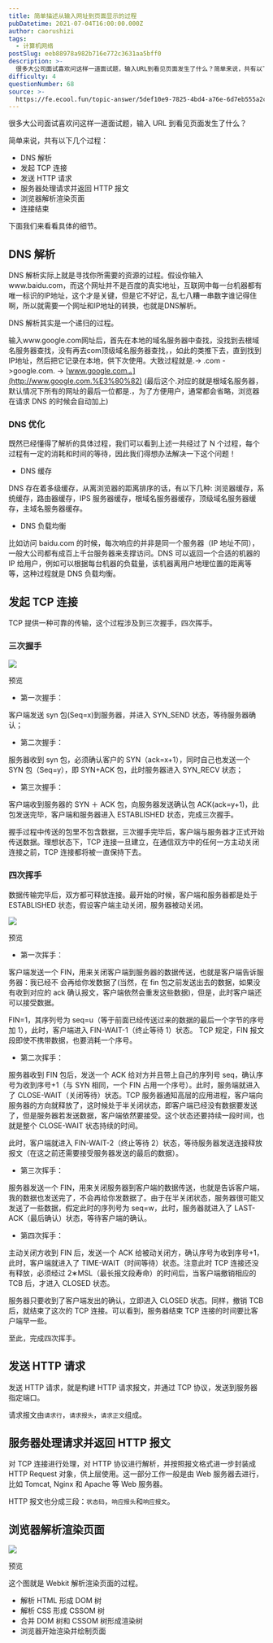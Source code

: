 ```yaml
---
title: 简单描述从输入网址到页面显示的过程
pubDatetime: 2021-07-04T16:00:00.000Z
author: caorushizi
tags:
  - 计算机网络
postSlug: eeb88978a982b716e772c3631aa5bff0
description: >-
  很多大公司面试喜欢问这样一道面试题，输入URL到看见页面发生了什么？简单来说，共有以下几个过程：*DNS解析*发起TCP连接*发送HTTP请求*服务器处理请求并返回HTTP报文*浏览器解析渲染页面*连
difficulty: 4
questionNumber: 68
source: >-
  https://fe.ecool.fun/topic-answer/5def10e9-7825-4bd4-a76e-6d7eb555a2ce?orderBy=updateTime&order=desc&tagId=16
---
```


很多大公司面试喜欢问这样一道面试题，输入 URL 到看见页面发生了什么？

简单来说，共有以下几个过程：

- DNS 解析
- 发起 TCP 连接
- 发送 HTTP 请求
- 服务器处理请求并返回 HTTP 报文
- 浏览器解析渲染页面
- 连接结束

下面我们来看看具体的细节。

## DNS 解析

DNS 解析实际上就是寻找你所需要的资源的过程。假设你输入www.baidu.com，而这个网址并不是百度的真实地址，互联网中每一台机器都有唯一标识的IP地址，这个才是关键，但是它不好记，乱七八糟一串数字谁记得住啊，所以就需要一个网址和IP地址的转换，也就是DNS解析。

DNS 解析其实是一个递归的过程。

输入www.google.com网址后，首先在本地的域名服务器中查找，没找到去根域名服务器查找，没有再去com顶级域名服务器查找，，如此的类推下去，直到找到IP地址，然后把它记录在本地，供下次使用。大致过程就是.-> .com ->google.com. -> [www.google.com.。](http://www.google.com.%E3%80%82) (最后这个.对应的就是根域名服务器，默认情况下所有的网址的最后一位都是.，为了方便用户，通常都会省略，浏览器在请求 DNS 的时候会自动加上)

### DNS 优化

既然已经懂得了解析的具体过程，我们可以看到上述一共经过了 N 个过程，每个过程有一定的消耗和时间的等待，因此我们得想办法解决一下这个问题！

- DNS 缓存

DNS 存在着多级缓存，从离浏览器的距离排序的话，有以下几种: 浏览器缓存，系统缓存，路由器缓存，IPS 服务器缓存，根域名服务器缓存，顶级域名服务器缓存，主域名服务器缓存。

- DNS 负载均衡

比如访问 baidu.com 的时候，每次响应的并非是同一个服务器（IP 地址不同），一般大公司都有成百上千台服务器来支撑访问。DNS 可以返回一个合适的机器的 IP 给用户，例如可以根据每台机器的负载量，该机器离用户地理位置的距离等等，这种过程就是 DNS 负载均衡。

## 发起 TCP 连接

TCP 提供一种可靠的传输，这个过程涉及到三次握手，四次挥手。

### 三次握手

![](https://i.loli.net/2021/07/04/aG5WH4zdPXQnwpf.png)

预览

- 第一次握手：

客户端发送 syn 包(Seq=x)到服务器，并进入 SYN_SEND 状态，等待服务器确认；

- 第二次握手：

服务器收到 syn 包，必须确认客户的 SYN（ack=x+1），同时自己也发送一个 SYN 包（Seq=y），即 SYN+ACK 包，此时服务器进入 SYN_RECV 状态；

- 第三次握手：

客户端收到服务器的 SYN ＋ ACK 包，向服务器发送确认包 ACK(ack=y+1)，此包发送完毕，客户端和服务器进入 ESTABLISHED 状态，完成三次握手。

握手过程中传送的包里不包含数据，三次握手完毕后，客户端与服务器才正式开始传送数据。理想状态下，TCP 连接一旦建立，在通信双方中的任何一方主动关闭连接之前，TCP 连接都将被一直保持下去。

### 四次挥手

数据传输完毕后，双方都可释放连接。最开始的时候，客户端和服务器都是处于 ESTABLISHED 状态，假设客户端主动关闭，服务器被动关闭。

![](https://i.loli.net/2021/07/04/96LM2FZmOhRUxbP.png)

预览

- 第一次挥手：

客户端发送一个 FIN，用来关闭客户端到服务器的数据传送，也就是客户端告诉服务器：我已经不 会再给你发数据了(当然，在 fin 包之前发送出去的数据，如果没有收到对应的 ack 确认报文，客户端依然会重发这些数据)，但是，此时客户端还可以接受数据。

FIN=1，其序列号为 seq=u（等于前面已经传送过来的数据的最后一个字节的序号加 1），此时，客户端进入 FIN-WAIT-1（终止等待 1）状态。 TCP 规定，FIN 报文段即使不携带数据，也要消耗一个序号。

- 第二次挥手：

服务器收到 FIN 包后，发送一个 ACK 给对方并且带上自己的序列号 seq，确认序号为收到序号+1（与 SYN 相同，一个 FIN 占用一个序号）。此时，服务端就进入了 CLOSE-WAIT（关闭等待）状态。TCP 服务器通知高层的应用进程，客户端向服务器的方向就释放了，这时候处于半关闭状态，即客户端已经没有数据要发送了，但是服务器若发送数据，客户端依然要接受。这个状态还要持续一段时间，也就是整个 CLOSE-WAIT 状态持续的时间。

此时，客户端就进入 FIN-WAIT-2（终止等待 2）状态，等待服务器发送连接释放报文（在这之前还需要接受服务器发送的最后的数据）。

- 第三次挥手：

服务器发送一个 FIN，用来关闭服务器到客户端的数据传送，也就是告诉客户端，我的数据也发送完了，不会再给你发数据了。由于在半关闭状态，服务器很可能又发送了一些数据，假定此时的序列号为 seq=w，此时，服务器就进入了 LAST-ACK（最后确认）状态，等待客户端的确认。

- 第四次挥手：

主动关闭方收到 FIN 后，发送一个 ACK 给被动关闭方，确认序号为收到序号+1，此时，客户端就进入了 TIME-WAIT（时间等待）状态。注意此时 TCP 连接还没有释放，必须经过 2∗MSL（最长报文段寿命）的时间后，当客户端撤销相应的 TCB 后，才进入 CLOSED 状态。

服务器只要收到了客户端发出的确认，立即进入 CLOSED 状态。同样，撤销 TCB 后，就结束了这次的 TCP 连接。可以看到，服务器结束 TCP 连接的时间要比客户端早一些。

至此，完成四次挥手。

## 发送 HTTP 请求

发送 HTTP 请求，就是构建 HTTP 请求报文，并通过 TCP 协议，发送到服务器指定端口。

请求报文由`请求行`，`请求报头`，`请求正文`组成。

## 服务器处理请求并返回 HTTP 报文

对 TCP 连接进行处理，对 HTTP 协议进行解析，并按照报文格式进一步封装成 HTTP Request 对象，供上层使用。这一部分工作一般是由 Web 服务器去进行，比如 Tomcat, Nginx 和 Apache 等 Web 服务器。

HTTP 报文也分成三段：`状态码`，`响应报头`和`响应报文`。

## 浏览器解析渲染页面

![](https://i.loli.net/2021/07/04/kK39pXjgDdJ75Ux.png)

预览

这个图就是 Webkit 解析渲染页面的过程。

- 解析 HTML 形成 DOM 树
- 解析 CSS 形成 CSSOM 树
- 合并 DOM 树和 CSSOM 树形成渲染树
- 浏览器开始渲染并绘制页面
